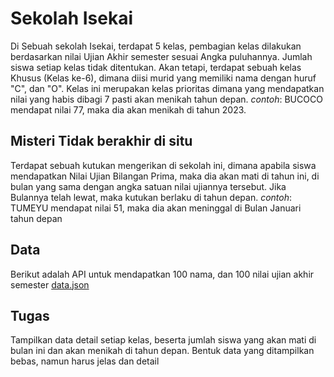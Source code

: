 # Sekolah Isekai

Di Sebuah sekolah Isekai, terdapat 5 kelas, pembagian kelas dilakukan berdasarkan nilai Ujian Akhir
semester sesuai Angka puluhannya. Jumlah siswa setiap kelas tidak ditentukan.
Akan tetapi, terdapat sebuah kelas Khusus (Kelas ke-6), dimana diisi murid yang memiliki nama dengan
huruf "C", dan "O". Kelas ini merupakan kelas prioritas dimana yang mendapatkan nilai yang habis dibagi
7 pasti akan menikah tahun depan.
*contoh*: BUCOCO mendapat nilai 77, maka dia akan menikah di tahun 2023.

## Misteri Tidak berakhir di situ

Terdapat sebuah kutukan mengerikan di sekolah ini, dimana apabila siswa mendapatkan Nilai Ujian
Bilangan Prima, maka dia akan mati di tahun ini, di bulan yang sama dengan angka satuan nilai ujiannya
tersebut. Jika Bulannya telah lewat, maka kutukan berlaku di tahun depan.
*contoh*: TUMEYU mendapat nilai 51, maka dia akan meninggal di Bulan Januari tahun depan

## Data

Berikut adalah API untuk mendapatkan 100 nama, dan 100 nilai ujian akhir semester
[data.json](./data.json)

## Tugas

Tampilkan data detail setiap kelas, beserta jumlah siswa yang akan mati di bulan ini dan akan menikah di
tahun depan.
Bentuk data yang ditampilkan bebas, namun harus jelas dan detail